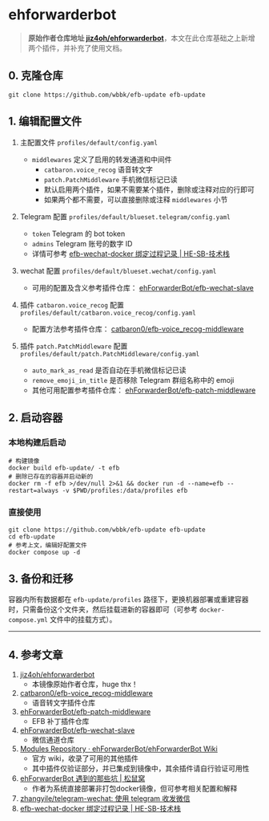 # ehforwarderbot

> **原始作者仓库地址 [jiz4oh/ehforwarderbot](https://github.com/jiz4oh/ehforwarderbot)**，本文在此仓库基础之上新增两个插件，并补充了使用文档。

## 0. 克隆仓库

```shell
git clone https://github.com/wbbk/efb-update efb-update
```

## 1. 编辑配置文件

1. 主配置文件 `profiles/default/config.yaml`
    - `middlewares` 定义了启用的转发通道和中间件
        - `catbaron.voice_recog` 语音转文字
        - `patch.PatchMiddleware` 手机微信标记已读
        - 默认启用两个插件，如果不需要某个插件，删除或注释对应的行即可
        - 如果两个都不需要，可以直接删除或注释 `middlewares` 小节

2. Telegram 配置 `profiles/default/blueset.telegram/config.yaml`
    - `token` Telegram 的 bot token
    - `admins` Telegram 账号的数字 ID
    - 详情可参考 [efb-wechat-docker 绑定过程记录 | HE-SB-技术栈](https://tech.he-sb.top/posts/usage-of-efbwechat-docker/)

3. wechat 配置 `profiles/default/blueset.wechat/config.yaml`
    - 可用的配置及含义参考插件仓库： [ehForwarderBot/efb-wechat-slave](https://github.com/ehForwarderBot/efb-wechat-slave?tab=readme-ov-file#%E5%AE%9E%E9%AA%8C%E5%8A%9F%E8%83%BD)

4. 插件 `catbaron.voice_recog` 配置 `profiles/default/catbaron.voice_recog/config.yaml`
    - 配置方法参考插件仓库： [catbaron0/efb-voice_recog-middleware](https://github.com/catbaron0/efb-voice_recog-middleware)

5. 插件 `patch.PatchMiddleware` 配置 `profiles/default/patch.PatchMiddleware/config.yaml`
    - `auto_mark_as_read` 是否自动在手机微信标记已读
    - `remove_emoji_in_title` 是否移除 Telegram 群组名称中的 emoji
    - 其他可用配置参考插件仓库： [ehForwarderBot/efb-patch-middleware](https://github.com/ehForwarderBot/efb-patch-middleware)

## 2. 启动容器

### 本地构建后启动

```shell
# 构建镜像
docker build efb-update/ -t efb
# 删除已存在的容器并启动新的
docker rm -f efb >/dev/null 2>&1 && docker run -d --name=efb --restart=always -v $PWD/profiles:/data/profiles efb
```

### 直接使用

```shell
git clone https://github.com/wbbk/efb-update efb-update
cd efb-update
# 参考上文，编辑好配置文件
docker compose up -d
```

## 3. 备份和迁移

容器内所有数据都在 `efb-update/profiles` 路径下，更换机器部署或重建容器时，只需备份这个文件夹，然后挂载进新的容器即可（可参考 `docker-compose.yml` 文件中的挂载方式）。

---

## 4. 参考文章

1. [jiz4oh/ehforwarderbot](https://github.com/jiz4oh/ehforwarderbot)
    - 本镜像原始作者仓库，huge thx！
2. [catbaron0/efb-voice_recog-middleware](https://github.com/catbaron0/efb-voice_recog-middleware)
    - 语音转文字插件仓库
3. [ehForwarderBot/efb-patch-middleware](https://github.com/ehForwarderBot/efb-patch-middleware)
    - EFB 补丁插件仓库
4. [ehForwarderBot/efb-wechat-slave](https://github.com/ehForwarderBot/efb-wechat-slave)
    - 微信通道仓库
5. [Modules Repository · ehForwarderBot/ehForwarderBot Wiki](https://github.com/ehForwarderBot/ehForwarderBot/wiki/Modules-Repository)
    - 官方 wiki，收录了可用的其他插件
    - 其中插件仅验证部分，并已集成到镜像中，其余插件请自行验证可用性
6. [ehForwarderBot 遇到的那些坑 | 松鼠窝](https://blog.shzxm.com/2020/12/31/efb/)
    - 作者为系统直接部署非打包docker镜像，但可参考相关配置和解释
7. [zhangyile/telegram-wechat: 使用 telegram 收发微信](https://github.com/zhangyile/telegram-wechat)
8. [efb-wechat-docker 绑定过程记录 | HE-SB-技术栈](https://tech.he-sb.top/posts/usage-of-efbwechat-docker/)
